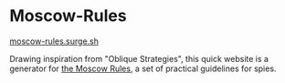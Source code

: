 # Moscow-Rules

[moscow-rules.surge.sh](http://moscow-rules.surge.sh)

Drawing inspiration from "Oblique Strategies", this quick website is a generator for [the Moscow Rules](https://en.wikiversity.org/wiki/Seminar_in_Tradecraft_and_HumInt/Moscow_Rules), a set of practical guidelines for spies.
